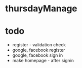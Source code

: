 # thursdayManage

# todo 
- register - validation check
- google, facebook register
- google, facebook sign in
- make homepage - after signin

